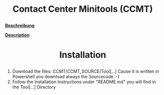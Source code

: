 # <p align="center">Contact Center Minitools (CCMT)</p>

**[Beschreibung](./README_LANG/README_DE.md "Beschreibung")**

**[Description](./README_LANG/README_EN.md "Description")**

# <p align="center">Installation</p>
1. Download the files: CCMT/CCMT_SOURCE/Tool[...]
  Cause it is written in Powershell you download always the Sourcecode :-)
2. Follow the Installation Instructions under "README.md" you will find in the Tool[...] Directory

